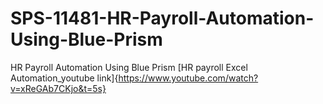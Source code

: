 # SPS-11481-HR-Payroll-Automation-Using-Blue-Prism
HR Payroll Automation Using Blue Prism
[HR payroll Excel Automation_youtube link]{https://www.youtube.com/watch?v=xReGAb7CKjo&t=5s}

